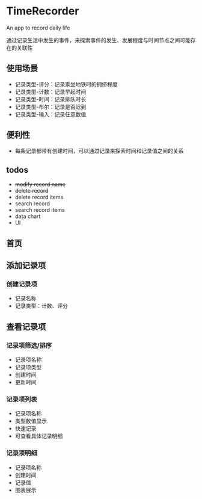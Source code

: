 # TimeRecorder
An app to record daily life

通过记录生活中发生的事件，来探索事件的发生、发展程度与时间节点之间可能存在的关联性
## 使用场景
* 记录类型-评分：记录乘坐地铁时的拥挤程度
* 记录类型-计数：记录早起时间
* 记录类型-时间：记录排队时长
* 记录类型-布尔：记录是否迟到
* 记录类型-输入：记录任意数值
## 便利性
* 每条记录都带有创建时间，可以通过记录来探索时间和记录值之间的关系
## todos
* ~~modify record name~~
* ~~delete record~~
* delete record items
* search record
* search record items
* data chart
* UI
## 首页
## 添加记录项
### 创建记录项
* 记录名称
* 记录类型：计数、评分
## 查看记录项
### 记录项筛选/排序
* 记录项名称
* 记录项类型
* 创建时间
* 更新时间
### 记录项列表
* 记录项名称
* 类型数值显示
* 快速记录
* 可查看具体记录明细
### 记录项明细
* 记录项名称
* 创建时间
* 记录值
* 图表展示

